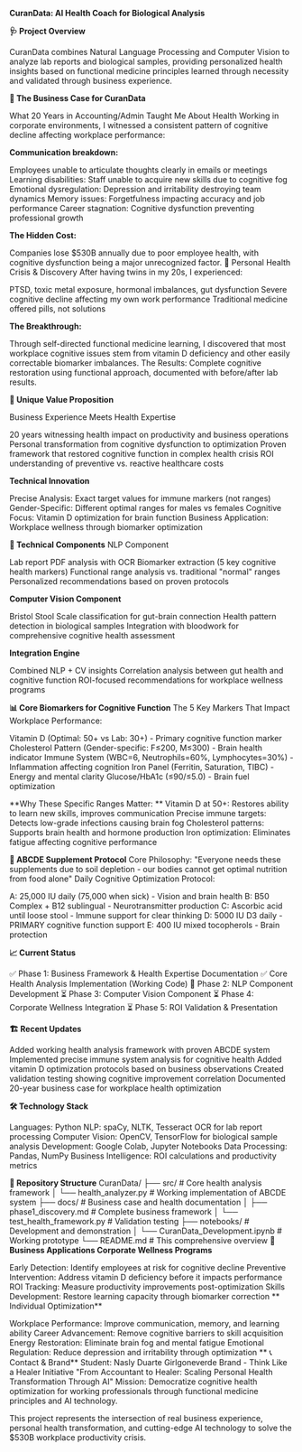 **CuranData: AI Health Coach for Biological Analysis**

**🩺 Project Overview**

CuranData combines Natural Language Processing and Computer Vision to analyze lab reports and biological samples, providing personalized health insights based on functional medicine principles learned through necessity and validated through business experience.

**💼 The Business Case for CuranData**

What 20 Years in Accounting/Admin Taught Me About Health
Working in corporate environments, I witnessed a consistent pattern of cognitive decline affecting workplace performance:

**Communication breakdown:** 

Employees unable to articulate thoughts clearly in emails or meetings
Learning disabilities: Staff unable to acquire new skills due to cognitive fog
Emotional dysregulation: Depression and irritability destroying team dynamics
Memory issues: Forgetfulness impacting accuracy and job performance
Career stagnation: Cognitive dysfunction preventing professional growth

**The Hidden Cost:** 

Companies lose $530B annually due to poor employee health, with cognitive dysfunction being a major unrecognized factor.
🎯 Personal Health Crisis & Discovery
After having twins in my 20s, I experienced:

PTSD, toxic metal exposure, hormonal imbalances, gut dysfunction
Severe cognitive decline affecting my own work performance
Traditional medicine offered pills, not solutions

**The Breakthrough:** 

Through self-directed functional medicine learning, I discovered that most workplace cognitive issues stem from vitamin D deficiency and other easily correctable biomarker imbalances.
The Results: Complete cognitive restoration using functional approach, documented with before/after lab results.

**🚀 Unique Value Proposition**

Business Experience Meets Health Expertise

20 years witnessing health impact on productivity and business operations
Personal transformation from cognitive dysfunction to optimization
Proven framework that restored cognitive function in complex health crisis
ROI understanding of preventive vs. reactive healthcare costs

**Technical Innovation**

Precise Analysis: Exact target values for immune markers (not ranges)
Gender-Specific: Different optimal ranges for males vs females
Cognitive Focus: Vitamin D optimization for brain function
Business Application: Workplace wellness through biomarker optimization

**🔬 Technical Components**
NLP Component

Lab report PDF analysis with OCR
Biomarker extraction (5 key cognitive health markers)
Functional range analysis vs. traditional "normal" ranges
Personalized recommendations based on proven protocols

**Computer Vision Component**

Bristol Stool Scale classification for gut-brain connection
Health pattern detection in biological samples
Integration with bloodwork for comprehensive cognitive health assessment

**Integration Engine**

Combined NLP + CV insights
Correlation analysis between gut health and cognitive function
ROI-focused recommendations for workplace wellness programs

**📊 Core Biomarkers for Cognitive Function**
The 5 Key Markers That Impact Workplace Performance:

Vitamin D (Optimal: 50+ vs Lab: 30+) - Primary cognitive function marker
Cholesterol Pattern (Gender-specific: F≤200, M≤300) - Brain health indicator
Immune System (WBC=6, Neutrophils=60%, Lymphocytes=30%) - Inflammation affecting cognition
Iron Panel (Ferritin, Saturation, TIBC) - Energy and mental clarity
Glucose/HbA1c (≤90/≤5.0) - Brain fuel optimization

**Why These Specific Ranges Matter:
**
Vitamin D at 50+: Restores ability to learn new skills, improves communication
Precise immune targets: Detects low-grade infections causing brain fog
Cholesterol patterns: Supports brain health and hormone production
Iron optimization: Eliminates fatigue affecting cognitive performance

**💊 ABCDE Supplement Protocol**
Core Philosophy: "Everyone needs these supplements due to soil depletion - our bodies cannot get optimal nutrition from food alone"
Daily Cognitive Optimization Protocol:

A: 25,000 IU daily (75,000 when sick) - Vision and brain health
B: B50 Complex + B12 sublingual - Neurotransmitter production
C: Ascorbic acid until loose stool - Immune support for clear thinking
D: 5000 IU D3 daily - PRIMARY cognitive function support
E: 400 IU mixed tocopherols - Brain protection

**📈 Current Status**

✅ Phase 1: Business Framework & Health Expertise Documentation
✅ Core Health Analysis Implementation (Working Code)
🔄 Phase 2: NLP Component Development
⏳ Phase 3: Computer Vision Component
⏳ Phase 4: Corporate Wellness Integration
⏳ Phase 5: ROI Validation & Presentation

**🏗️ Recent Updates**

Added working health analysis framework with proven ABCDE system
Implemented precise immune system analysis for cognitive health
Added vitamin D optimization protocols based on business observations
Created validation testing showing cognitive improvement correlation
Documented 20-year business case for workplace health optimization

**🛠️ Technology Stack**

Languages: Python
NLP: spaCy, NLTK, Tesseract OCR for lab report processing
Computer Vision: OpenCV, TensorFlow for biological sample analysis
Development: Google Colab, Jupyter Notebooks
Data Processing: Pandas, NumPy
Business Intelligence: ROI calculations and productivity metrics

**📁 Repository Structure**
CuranData/
├── src/                           # Core health analysis framework
│   └── health_analyzer.py         # Working implementation of ABCDE system
├── docs/                          # Business case and health documentation
│   ├── phase1_discovery.md        # Complete business framework
│   └── test_health_framework.py   # Validation testing
├── notebooks/                     # Development and demonstration
│   └── CuranData_Development.ipynb # Working prototype
└── README.md                      # This comprehensive overview
**💼 Business Applications
Corporate Wellness Programs**

Early Detection: Identify employees at risk for cognitive decline
Preventive Intervention: Address vitamin D deficiency before it impacts performance
ROI Tracking: Measure productivity improvements post-optimization
Skills Development: Restore learning capacity through biomarker correction
**
Individual Optimization**

Workplace Performance: Improve communication, memory, and learning ability
Career Advancement: Remove cognitive barriers to skill acquisition
Energy Restoration: Eliminate brain fog and mental fatigue
Emotional Regulation: Reduce depression and irritability through optimization
**
📞 Contact & Brand**
Student: Nasly Duarte 
Girlgoneverde Brand - Think Like a Healer Initiative
"From Accountant to Healer: Scaling Personal Health Transformation Through AI"
Mission: Democratize cognitive health optimization for working professionals through functional medicine principles and AI technology.

This project represents the intersection of real business experience, personal health transformation, and cutting-edge AI technology to solve the $530B workplace productivity crisis.
